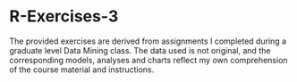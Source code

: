# R-Exercises-3

The provided exercises are derived from assignments I completed during a graduate level Data Mining class. The data used is not original, and the corresponding models, analyses and charts reflect my own comprehension of the course material and instructions.
